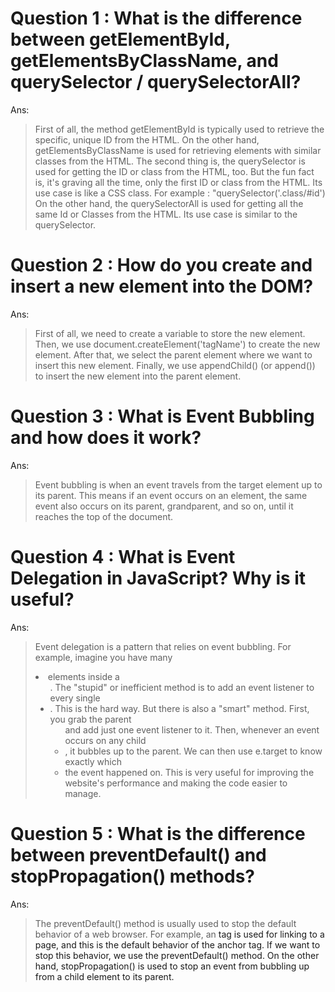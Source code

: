 # Question 1 : What is the difference between getElementById, getElementsByClassName, and querySelector / querySelectorAll?

Ans:
> First of all, the method getElementById is typically used to retrieve the specific, unique ID from the HTML.
>On the other hand, getElementsByClassName is used for retrieving elements with similar classes from the HTML.
>The second thing is, the querySelector is used for getting the ID or class from the HTML, too. But the fun fact is, it's graving all the time, only the first ID or class from the HTML. Its use case is like a CSS class. For example : "querySelector('.class/#id')
>On the other hand, the querySelectorAll is used for getting all the same Id or Classes from the HTML. Its use case is similar to the querySelector.


# Question 2 : How do you create and insert a new element into the DOM?

Ans: 
> First of all, we need to create a variable to store the new element. Then, we use document.createElement('tagName') to create the new element. After that, we select the parent element where we want to insert this new element. Finally, we use appendChild() (or append()) to insert the new element into the parent element.

# Question 3 : What is Event Bubbling and how does it work?

Ans:
> Event bubbling is when an event travels from the target element up to its parent. This means if an event occurs on an element, the same event also occurs on its parent, grandparent, and so on, until it reaches the top of the document.

# Question 4 : What is Event Delegation in JavaScript? Why is it useful?

Ans:
> Event delegation is a pattern that relies on event bubbling. For example, imagine you have many <li> elements inside a <ul>. The "stupid" or inefficient method is to add an event listener to every single <li>. This is the hard way. But there is also a "smart" method. First, you grab the parent <ul> and add just one event listener to it. Then, whenever an event occurs on any child <li>, it bubbles up to the parent. We can then use e.target to know exactly which <li> the event happened on. This is very useful for improving the website's performance and making the code easier to manage.

# Question 5 : What is the difference between preventDefault() and stopPropagation() methods?

Ans:
> The preventDefault() method is usually used to stop the default behavior of a web browser. For example, an <a> tag is used for linking to a page, and this is the default behavior of the anchor tag. If we want to stop this behavior, we use the preventDefault() method. On the other hand, stopPropagation() is used to stop an event from bubbling up from a child element to its parent.